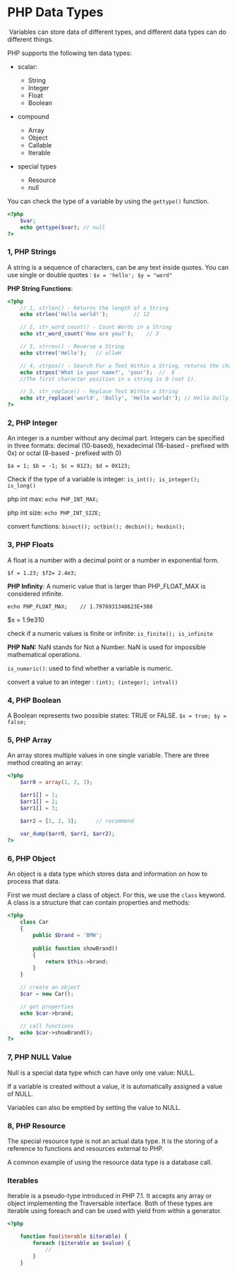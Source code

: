 # PHP Data Types

﻿ Variables can store data of different types, and different data types can do  different things. 

 PHP supports the following ten data types: 

- scalar:
  - String
  - Integer
  - Float
  - Boolean

- compound
  - Array
  - Object
  - Callable
  - Iterable

- special types
  - Resource
  - null

 You can check the type of a variable by using the `gettype()` function.  

```php
<?php
    $var;
	echo gettype($var);	// null
?>
```

### 1, PHP Strings

 A string is a sequence of characters,  can be any text inside quotes. You can use single or double quotes : `$x = 'hello'; $y = "word"`

**PHP String Functions**:

```php
<?php
    // 1, strlen() - Returns the length of a String
    echo strlen('Hello world!');		// 12

	// 2, str_word_count() - Count Words in a String
	echo str_word_count('How are you?');	// 3

	// 3, strrev() - Reverse a String
	echo strrev('Hello');	// olleH

	// 4, strpos() - Search For a Text Within a String, returns the character position of the first match if found or FALSE if no match is found.
	echo strpos('What is your name?', 'your');	// 	8
	//The first character position in a string is 0 (not 1).

	// 5, str_replace() - Replace Text Within a String
	echo str_replace('world', 'Dolly', 'Hello world!');	// Hello Dolly!
?>	
```

### 2, PHP Integer

 An integer is a number without any decimal part.  Integers can be specified in three formats: decimal (10-based),  hexadecimal (16-based - prefixed with 0x) or octal (8-based - prefixed  with 0) 

`$a = 1; $b = -1; $c = 0123; $d = 0X123;`

Check if the type of a variable is integer: `is_int(); is_integer(); is_long()`

php int max: `echo PHP_INT_MAX;`

php int size: `echo PHP_INT_SIZE;`

convert functions: `binoct(); octbin(); decbin(); hexbin();`

### 3, PHP Floats

 A float is a number with a decimal point or a number in exponential form. 

`$f = 1.23; $f2= 2.4e3;`

**PHP Infinity**:  A numeric value that is larger than PHP_FLOAT_MAX is considered infinite. 

`echo PHP_FLOAT_MAX;	// 1.7976931348623E+308`

$x = 1.9e310

check if a numeric values is finite or infinite: `is_finite(); is_infinite`

**PHP NaN:** NaN stands for Not a Number. NaN is used for impossible mathematical operations. 

`is_numeric()`:  used to find whether a variable is  numeric. 

 convert a value  to an integer : `(int); (integer); intval()`

### 4, PHP Boolean

 A Boolean represents two possible states: TRUE or FALSE. `$x = true; $y = false;`

### 5, PHP Array

 An array stores multiple values in one single variable.  There are three method creating an array:

```php
<?php
    $arr0 = array(1, 2, 3);

	$arr1[] = 1;
	$arr1[] = 2;
	$arr1[] = 3;

	$arr2 = [1, 2, 3];		// recommend
	
	var_dump($arr0, $arr1, $arr2);
?>	
```

### 6, PHP Object

 An object is a data type which stores data and information on how to process that data. 

 First we must declare a class of object. For this, we use the `class` keyword.  A class is a structure that can contain properties and methods:

```php
<?php
    class Car
	{
		public $brand = 'BMW';
    	
    	public function showBrand()
        {
            return $this->brand;
        }
	}

	// create an object
	$car = new Car();

	// get properties
	echo $car->brand;

	// call functions
    echo $car->showBrand();
?>
```

### 7, PHP NULL Value

 Null is a special data type which can have only one value: NULL. 

 If a variable is created without a value, it is  automatically assigned a value of NULL. 

 Variables can also be emptied by setting the value to NULL.

### 8, PHP Resource

 The special resource type is not an actual data type. It is the storing of a  reference to functions and resources external to PHP. 

 A common example of  using the resource data type is a database call. 

### Iterables

Iterable is a pseudo-type introduced in PHP 7.1. It accepts any array or object implementing the Traversable interface. Both of these types are iterable using foreach and can be used with yield from within a generator. 

```php
<?php

    function foo(iterable $iterable) {
    	foreach ($iterable as $value) {
            //
        }
	}
```

